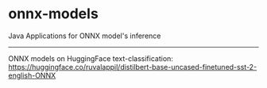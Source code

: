 # onnx-models
Java Applications for ONNX model's inference

--------------------------------------------
ONNX models on HuggingFace
text-classification: https://huggingface.co/ruvalappil/distilbert-base-uncased-finetuned-sst-2-english-ONNX
